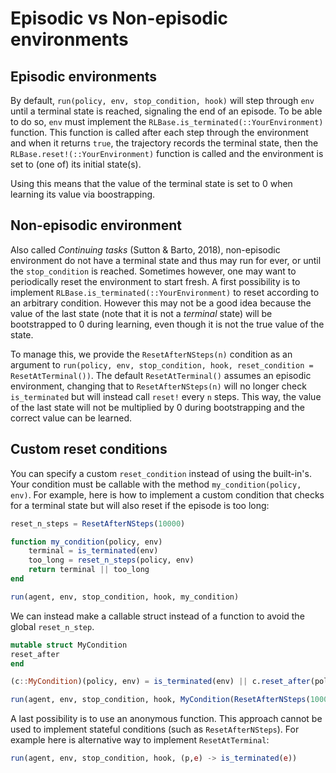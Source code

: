 # Episodic vs Non-episodic environments

## Episodic environments
By default, `run(policy, env, stop_condition, hook)` will step through `env` until a terminal state is reached, signaling the end of an episode. To be able to do so, `env` must implement the `RLBase.is_terminated(::YourEnvironment)` function. This function is called after each step through the environment and when it returns `true`, the trajectory records the terminal state, then the `RLBase.reset!(::YourEnvironment)` function is called and the environment is set to (one of) its initial state(s). 

Using this means that the value of the terminal state is set to 0 when learning its value via boostrapping.

## Non-episodic environment

Also called _Continuing tasks_ (Sutton & Barto, 2018), non-episodic environment do not have a terminal state and thus may run for ever, or until the `stop_condition` is reached. Sometimes however, one may want to periodically reset the environment to start fresh. A first possibility is to implement `RLBase.is_terminated(::YourEnvironment)` to reset according to an arbitrary condition. However this may not be a good idea because the value of the last state (note that it is not a _terminal_ state) will be bootstrapped to 0 during learning, even though it is not the true value of the state. 

To manage this, we provide the `ResetAfterNSteps(n)` condition as an argument to `run(policy, env, stop_condition, hook, reset_condition = ResetAtTerminal())`. The default `ResetAtTerminal()` assumes an episodic environment, changing that to `ResetAfterNSteps(n)` will no longer check `is_terminated` but will instead call `reset!` every `n` steps. This way, the value of the last state will not be multiplied by 0 during bootstrapping and the correct value can be learned. 

## Custom reset conditions

You can specify a custom `reset_condition` instead of using the built-in's. Your condition must be callable with the method `my_condition(policy, env)`. For example, here is how to implement a custom condition that checks for a terminal state but will also reset if the episode is too long:

```julia
reset_n_steps = ResetAfterNSteps(10000)

function my_condition(policy, env)
    terminal = is_terminated(env)
    too_long = reset_n_steps(policy, env)
    return terminal || too_long
end

run(agent, env, stop_condition, hook, my_condition)
```

We can instead make a callable struct instead of a function to avoid the global `reset_n_step`. 

```julia
mutable struct MyCondition
reset_after
end

(c::MyCondition)(policy, env) = is_terminated(env) || c.reset_after(policy, env)

run(agent, env, stop_condition, hook, MyCondition(ResetAfterNSteps(10000)))
```

A last possibility is to use an anonymous function. This approach cannot be used to implement stateful conditions (such as `ResetAfterNSteps`). For example here is alternative way to implement `ResetAtTerminal`:

```julia
run(agent, env, stop_condition, hook, (p,e) -> is_terminated(e))
```
